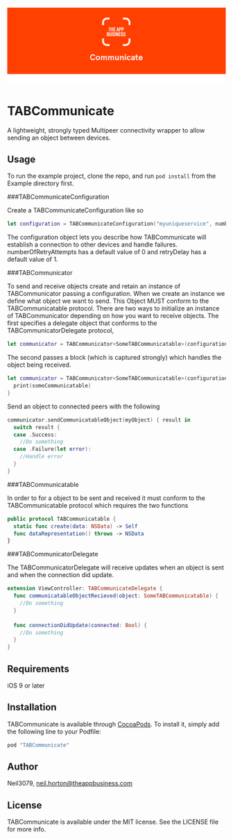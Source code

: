 ![The App Business](https://github.com/theappbusiness/TABCommunicate/blob/master/Banner.png)

# TABCommunicate

A lightweight, strongly typed Multipeer connectivity wrapper to allow sending an object between devices.

## Usage

To run the example project, clone the repo, and run `pod install` from the Example directory first.

###TABCommunicateConfiguration

Create a TABCommunicateConfiguration like so

```swift
let configuration = TABCommunicateConfiguration("myuniqueservice", numberOfRetryAttempts: 3, retryDelay: 1, password: "password")
```

The configuration object lets you describe how TABCommunicate will establish a connection to other devices and handle failures. numberOfRetryAttempts has a default value of 0 and retryDelay has a default value of 1.

###TABCommunicator

To send and receive objects create and retain an instance of TABCommunicator passing a configuration. When we create an instance we define what object we want to send. This Object MUST conform to the TABCommunicatable protocol. There are two ways to initialize an instance of TABCommunicator depending on how you want to receive objects. The first specifies a delegate object that conforms to the TABCommunicatorDelegate protocol,

```swift
let communicator = TABCommunicator<SomeTABCommunicatable>(configuration, delegate: self)
```

The second passes a block (which is captured strongly) which handles the object being received.

```swift
let communicator = TABCommunicator<SomeTABCommunicatable>(configuration) { someCommunicatable in
  print(someCommunicatable)
}
```

Send an object to connected peers with the following

```swift
communicator.sendCommunicatableObject(myObject) { result in
  switch result {
  case .Success:
    //Do something
  case .Failure(let error):
    //Handle error
  }
}
```

###TABCommunicatable

In order to for a object to be sent and received it must conform to the TABCommunicatable protocol which requires the two functions

```swift
public protocol TABCommunicatable {
  static func create(data: NSData) -> Self
  func dataRepresentation() throws -> NSData
}
```

###TABCommunicatorDelegate

The TABCommunicatorDelegate will receive updates when an object is sent and when the connection did update.

```swift
extension ViewController: TABCommunicateDelegate {
  func communicatableObjectRecieved(object: SomeTABCommunicatable) {
    //Do something
  }

  func connectionDidUpdate(connected: Bool) {
    //Do something
  }
}
```

## Requirements

iOS 9 or later

## Installation

TABCommunicate is available through [CocoaPods](http://cocoapods.org). To install
it, simply add the following line to your Podfile:

```ruby
pod "TABCommunicate"
```

## Author

Neil3079, neil.horton@theappbusiness.com

## License

TABCommunicate is available under the MIT license. See the LICENSE file for more info.
